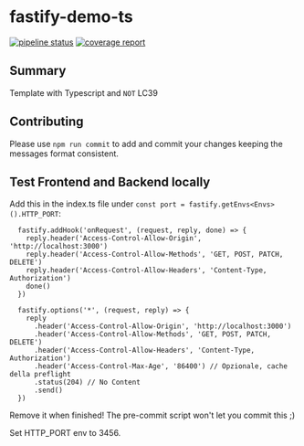 # fastify-demo-ts

[![pipeline status][pipeline]][git-link]
[![coverage report][coverage]][git-link]

## Summary
Template with Typescript and `NOT` LC39

## Contributing

Please use `npm run commit` to add and commit your changes keeping the messages format consistent.

[pipeline]: https://git.tools.mia-platform.eu/mia-care/clients/p4samd-governance/services/p4samd-backend/badges/master/pipeline.svg
[coverage]: https://git.tools.mia-platform.eu/mia-care/clients/p4samd-governance/services/p4samd-backend/badges/master/coverage.svg
[git-link]: https://git.tools.mia-platform.eu/mia-care/clients/p4samd-governance/services/p4samd-backend/commits/master

[nvm]: https://github.com/creationix/nvm
[merge-request]: https://git.tools.mia-platform.eu/mia-care/clients/p4samd-governance/services/p4samd-backend/merge_requests

## Test Frontend and Backend locally
Add this in the index.ts file under `const port = fastify.getEnvs<Envs>().HTTP_PORT`:

```
  fastify.addHook('onRequest', (request, reply, done) => {
    reply.header('Access-Control-Allow-Origin', 'http://localhost:3000')
    reply.header('Access-Control-Allow-Methods', 'GET, POST, PATCH, DELETE')
    reply.header('Access-Control-Allow-Headers', 'Content-Type, Authorization')
    done()
  })

  fastify.options('*', (request, reply) => {
    reply
      .header('Access-Control-Allow-Origin', 'http://localhost:3000')
      .header('Access-Control-Allow-Methods', 'GET, POST, PATCH, DELETE')
      .header('Access-Control-Allow-Headers', 'Content-Type, Authorization')
      .header('Access-Control-Max-Age', '86400') // Opzionale, cache della preflight
      .status(204) // No Content
      .send()
  })
```

Remove it when finished! The pre-commit script won't let you commit this ;)

Set HTTP_PORT env to 3456.

